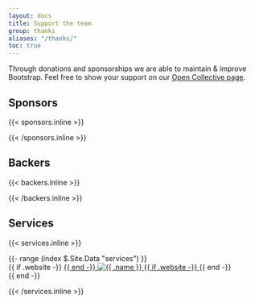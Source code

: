 ```yaml
---
layout: docs
title: Support the team
group: thanks
aliases: "/thanks/"
toc: true
---
```


Through donations and sponsorships we are able to maintain & improve Bootstrap. Feel free to show your support on our [Open Collective page](https://opencollective.com/bootstrap).

## Sponsors

{{< sponsors.inline >}}
<div id="sponsorList" class="d-flex flex-wrap mx-n2 text-center font-weight-bold"></div>
{{< /sponsors.inline >}}

## Backers

{{< backers.inline >}}
<div id="backerList" class="d-flex flex-wrap mx-n1 text-center font-weight-bold"></div>
{{< /backers.inline >}}

## Services

{{< services.inline >}}
<div class="d-flex mx-n3 flex-wrap">
  {{- range (index $.Site.Data "services") }}
    <div class="m-3 position-relative">
      {{ if .website -}}
        <a href="{{ .website }}" class="stretched-link text-reset" title="{{ .name }}">
      {{ end -}}
      <img src="{{ printf ("/docs/%s/assets/img/services/%s") $.Site.Params.docs_version .image }}" alt="{{ .name }}" class="mh-100 mw-100">
      {{ if .website -}}
        </a>
      {{ end -}}
    </div>
  {{ end -}}
</div>

<script>
  (function () {
    'use strict'

    var backerDisplayed = 10

    function displaySponsors(sponsorList) {
      var sponsorListEl = document.getElementById('sponsorList')
      var output = []

      sponsorList.forEach(function (sponsor) {
        var sponsorAccount = sponsor.fromAccount

        output.push(
          '<div class="m-2 position-relative">',
          ' <div class="img-thumbnail mx-auto d-flex align-items-center justify-content-center overflow-hidden sponsor">',
          '  <img class="img-fluid d-block" src="' + sponsorAccount.imageUrl + '" alt="' + sponsorAccount.name + '">',
          ' </div>',
          ' <h3 class="h6 pt-2">',
        )

        if (sponsorAccount.website) {
          output.push('<a href="' + sponsorAccount.website + '" class="stretched-link text-reset">' + sponsorAccount.name + '</a>')
        } else {
          output.push(sponsorAccount.name)
        }

        output.push(
          ' </h3>',
          '</div>'
        )
      })

      sponsorListEl.innerHTML = output.join('')
    }

    function displayBackers(backerList) {
      var backerListEl = document.getElementById('backerList')
      var output = []

      backerList.forEach(function (backer) {
        var backerAccount = backer.fromAccount

        output.push(
          '<div class="m-1 position-relative">',
          ' <div class="img-thumbnail d-flex align-items-center justify-content-center overflow-hidden sponsor-sm">'
        )

        if (backerAccount.website) {
          output.push(
            '<a href="' + backerAccount.website + '" class="stretched-link text-reset" title="' + backerAccount.name + '">'
          )
        }

        output.push('<img src="' + backerAccount.imageUrl + '" alt="' + backerAccount.name + '" class="img-fluid d-block">')

        if (backerAccount.website) {
          output.push('</a>')
        }

        output.push(
          ' </div>',
          '</div>',
        )
      })

      backerListEl.innerHTML = output.join('')
    }

    function requestOC(cb) {
      var ocURL = 'https://rest.opencollective.com/v2/bootstrap/orders/incoming/active'
      var xhr = new XMLHttpRequest()

      xhr.open('GET', ocURL, true)
      xhr.addEventListener('load', function () {
        if (xhr.readyState !== 4) {
          return
        }

        if (xhr.status === 200) {
          cb(JSON.parse(xhr.responseText), null)
        } else {
          cb(null, xhr.statusText)
        }
      })

      xhr.send()
    }

    (function () {
      requestOC(function (data) {
        var allBackerList = data.nodes
        var backerList = allBackerList.filter(function (backer) {
          return backer.tier && backer.tier.slug === 'backer'
        })
        var sponsorList = allBackerList.filter(function (backer) {
          return backer.tier && backer.tier.slug === 'sponsor'
        })

        // Sort by total amount donated
        sponsorList.sort(function (sponsor1, sponsor2) {
          return sponsor2.totalDonations.value - sponsor1.totalDonations.value
        })
        sponsorList = sponsorList.slice(0, backerDisplayed)

        displaySponsors(sponsorList)

        // Sort by total amount donated
        backerList.sort(function (backer1, backer2) {
          return backer2.totalDonations.value - backer1.totalDonations.value
        })
        backerList = backerList.slice(0, backerDisplayed)

        displayBackers(backerList)
      })
    })()
  })()
</script>
{{< /services.inline >}}
